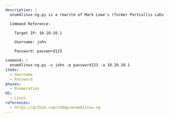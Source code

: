 ```yaml
---
description: |
  enum4linux-ng.py is a rewrite of Mark Lowe's (former Portcullis Labs now Cisco CX Security Labs) enum4linux.pl, a tool for enumerating information from Windows and Samba systems, aimed for security professionals and CTF players. The tool is mainly a wrapper around the Samba tools nmblookup, net, rpcclient and smbclient. The following command will attempt to enumerate information provided valid login credentials.

  Command Reference:

  	Target IP: 10.10.10.1

  	Username: john

  	Password: password123

command: |
  enum4linux-ng.py -u john -p password123 -a 10.10.10.1
items:
  - Username
  - Password
phases:
  - Enumeration
OS:
  - Linux
references:
  - https://github.com/cddmp/enum4linux-ng
---
```


